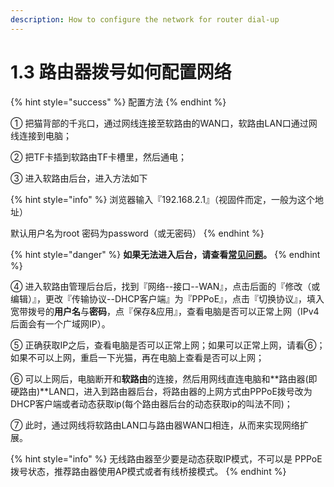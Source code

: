 ```yaml
---
description: How to configure the network for router dial-up
---
```


# 1.3 路由器拨号如何配置网络

{% hint style="success" %}
配置方法
{% endhint %}

① 把猫背部的千兆口，通过网线连接至软路由的WAN口，软路由LAN口通过网线连接到电脑；

② 把TF卡插到软路由TF卡槽里，然后通电；

③ 进入软路由后台，进入方法如下

{% hint style="info" %}
浏览器输入『192.168.2.1』（视固件而定，一般为这个地址）&#x20;

默认用户名为root 密码为password（或无密码）
{% endhint %}

{% hint style="danger" %}
**如果无法进入后台，请查看**[**常见问题**](../6-chang-jian-wen-ti-ji-zhu-yi-shi-xiang/)**。**
{% endhint %}

④ 进入软路由管理后台后，找到『网络--接口--WAN』，点击后面的『修改（或编辑）』，更改『传输协议--DHCP客户端』为『PPPoE』，点击『切换协议』，填入宽带拨号的**用户名**与**密码**，点『保存&应用』，查看电脑是否可以正常上网（IPv4后面会有一个广域网IP）。

⑤ 正确获取IP之后，查看电脑是否可以正常上网；如果可以正常上网，请看⑥；如果不可以上网，重启一下光猫，再在电脑上查看是否可以上网；

⑥ 可以上网后，电脑断开和**软路由**的连接，然后用网线直连电脑和**路由器(即硬路由)**LAN口，进入到路由器后台，将路由器的上网方式由PPPoE拨号改为DHCP客户端或者动态获取ip(每个路由器后台的动态获取ip的叫法不同)；

⑦ 此时，通过网线将软路由LAN口与路由器WAN口相连，从而来实现网络扩展。

{% hint style="info" %}
无线路由器至少要是动态获取IP模式，不可以是 PPPoE拨号状态，推荐路由器使用AP模式或者有线桥接模式。
{% endhint %}

